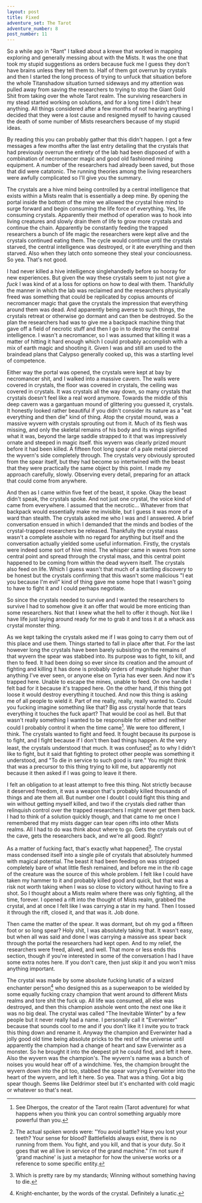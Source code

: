 ```yaml
---
layout: post
title: Fixed
adventure_set: The Tarot
adventure_number: 8
post_number: 11
---
```



So a while ago in "Rant" I talked about a krewe that worked in mapping exploring and generally messing about with the Mists. It was the one that took my stupid suggestions as orders because fuck me I guess they don't have brains unless they tell them to. Half of them got overrun by crystals and then I started the long process of trying to unfuck that situation before the whole Titanshadow situation turned sideways and my attention was pulled away from saving the researchers to trying to stop the Giant Gold Shit from taking over the whole Tarot realm. The surviving researchers in my stead started working on solutions, and for a long time I didn't hear anything. All things considered after a few months of not hearing anything I decided that they were a lost cause and resigned myself to having caused the death of some number of Mists researchers because of my stupid ideas.

By reading this you can probably gather that this didn't happen. I got a few messages a few months after the last entry detailing that the crystals that had previously overrun the entirety of the lab had been disposed of with a combination of necromancer magic and good old fashioned mining equipment. A number of the researchers had already been saved, but those that did were catatonic. The running theories among the living researchers were awfully complicated so I'll give you the summary.

The crystals are a hive mind being controlled by a central intelligence that exists within a Mists realm that is essentially a deep mine. By opening the portal inside the bottom of the mine we allowed the crystal hive mind to surge forward and begin consuming the life force of everything. Yes, life consuming crystals. Apparently their method of operation was to hook into living creatures and slowly drain them of life to grow more crystals and continue the chain. Apparently be constantly feeding the trapped researchers a bunch of life magic the researchers were kept alive and the crystals continued eating them. The cycle would continue until the crystals starved, the central intelligence was destroyed, or it ate everything and then starved. Also when they latch onto someone they steal your conciousness. So yea. That's not good.

I had never killed a hive intelligence singlehandedly before so hooray for new experiences. But given the way these crystals seem to just not give a *fuck* I was kind of at a loss for options on how to deal with them. Thankfully the manner in which the lab was reclaimed and the researchers physically freed was something that could be replicated by copius amounts of necromancer magic that gave the crystals the impression that everything around them was dead. And apparently being averse to such things, the crystals retreat or otherwise go dormant and can then be destroyed. So the plan the researchers had was to give me a backpack machine thing that gave off a field of necrotic stuff and then I go in to destroy the central intelligence. I wasn't a necromancer, so I was assumed that killing it was a matter of hitting it hard enough which I could probably accomplish with a mix of earth magic and shooting it. Given I was and still am used to the braindead plans that Calypso generally cooked up, this was a startling level of competence.

Either way the portal was opened, the crystals were kept at bay by necromancer shit, and I walked into a massive cavern. The walls were covered in crystals, the floor was covered in crystals, the ceiling was covered in crystals. It was crystals all the way down, so many crystals that crystals doesn't feel like a real word anymore. Towards the middle of this deep cavern was a gargantuan mound of glittering you guessed it, crystals. It honestly looked rather beautiful if you didn't consider its nature as a "eat everything and then die" kind of thing. Atop the crystal mound, was a massive wyvern with crystals sprouting out from it. Much of its flesh was missing, and only the skeletal remains of his body and its wings signified what it was, beyond the large saddle strapped to it that was impressively ornate and steeped in magic itself. this wyvern was clearly prized mount before it had been killed. A fifteen foot long spear of a pale metal pierced the wyvern's side completely through. The crystals very obviously sprouted from the spear itself, but they had become so intertwined with the beast that they were practically the same object by this point. I made my approach carefully, slowly. Observing every detail, preparing for an attack that could come from anywhere.

And then as I came within five feet of the beast, it spoke. Okay the beast didn't speak, the crystals spoke. And not just one crystal, the voice kind of came from everywhere. I assumed that the necrotic... Whatever from that backpack would essentially make me invisible, but I guess it was more of a ward than stealth. The crystals asked me who I was and I answered. A brief conversation ensued in which I demanded that the minds and bodies of the crystal-trapped researchers be released. Thankfully the crystal mass wasn't a complete asshole with no regard for anything but itself and the conversation actually yielded some useful information. Firstly, the crystals were indeed some sort of hive mind. The whisper came in waves from some central point and spread through the crystal mass, and this central point happened to be coming from within the dead wyvern itself. The crystals also feed on life. Which I guess wasn't that much of a startling discovery to be honest but the crystals confirming that this wasn't some malicious "I eat you because I'm evil" kind of thing gave me some hope that I wasn't going to have to fight it and I could perhaps negotiate.

So since the crystals needed to survive and I wanted the researchers to survive I had to somehow give it an offer that would be more enticing than some researchers. Not that I knew what the hell to offer it though. Not like I have life just laying around ready for me to grab it and toss it at a whack ass crystal monster thing.

As we kept talking the crystals asked me if I was going to carry them out of this place and use them. Things started to fall in place after that. For the last however long the crystals have been barely subsisting on the remains of that wyvern the spear was stabbed into. Its purpose was to fight, to kill, and then to feed. It had been doing so ever since its creation and the amount of fighting and killing it has done is probably orders of magnitude higher than anything I've ever seen, or anyone else on Tyria has ever seen. And now it's trapped here. Unable to escape the mines, unable to feed. On one handle I felt bad for it because it's trapped here. On the other hand, if this thing got loose it would destroy everything it touched. And now this thing is asking me of all people to wield it. Part of me really, really, really wanted to. Could you fucking imagine something like that? Big ass crystal horde that tears everything it touches the fuck apart? That would be cool as hell. But that wasn't really something I wanted to be responsible for either and neither could I probably control it when the time came[^fn-dhergos]. We were too different, I think. The crystals wanted to fight and feed. It fought because its purpose is to fight, and I fight because if I don't then bad things happen. At the very least, the crystals understood that much. It was confused[^fn-confused] as to why I didn't like to fight, but it said that fighting to protect other people was something it understood, and "To die in service to such good is rare." You might think that was a precursor to this thing trying to kill me, but apparently not because it then asked if I was going to leave it there.

I felt an obligation to at least attempt to free this thing. Not strictly because it deserved freedom, it was a weapon that's probably killed thousands of things and ate them all. But number one I doubt I could fight this thing and win without getting myself killed, and two if the crystals died rather than relinquish control over the trapped researchers I might never get them back. I had to think of a solution quickly though, and that came to me once I remembered that my mists dagger can tear open rifts into other Mists realms. All I had to do was think about where to go. Gets the crystals out of the cave, gets the researchers back, and we're all good. Right?

As a matter of fucking fact, that's exactly what happened[^fn-rare]. The crystal mass condensed itself into a single pile of crystals that absolutely hummed with magical potential. The beast it had been feeding on was stripped completely bare of what little flesh remained, and before me in the rib cage of the creature was the source of this whole problem. I felt like I could have taken my hammer to it and probably killed good and quick, but that was a risk not worth taking when I was so close to victory without having to fire a shot. So I thought about a Mists realm where there was only fighting, all the time, forever. I opened a rift into the thought of Mists realm, grabbed the crystal, and at once I felt like I was carrying a star in my hand. Then I tossed it through the rift, closed it, and that was it. Job done.

Then came the matter of the spear. It was dormant, but oh my god a fifteen foot or so long spear? Holy shit, I was absolutely taking that. It wasn't easy, but when all was said and done I was carrying a massive ass spear back through the portal the researchers had kept open. And to my relief, the researchers were freed, alived, and well. That more or less ends this section, though if you're interested in some of the conversation I had I have some extra notes here. If you don't care, then just skip it and you won't miss anything important.

The crystal was made by some absolute fucking lunatic of a wizard enchanter person[^fn-enchanter] who designed this as a superweapon to be wielded by some equally fucking crazy champion that went around to different Mists realms and tore shit the fuck up. All life was consumed, all else was destroyed, and then this champion asshole went onto the next one like it was no big deal. The crystal was called "The Inevitable Winter" by a few people but it never really had a name. I personally call it "Everwinter" because that sounds cool to me and if you don't like it I invite you to track this thing down and rename it. Anyway the champion and Everwinter had a jolly good old time being absolute pricks to the rest of the universe until apparently the champion had a change of heart and saw Everwinter as a monster. So he brought it into the deepest pit he could find, and left it here. Also the wyvern was the champion's. The wyvern's name was a bunch of noises you would hear off of a windchime. Yes, the champion brought the wyvern down into the pit too, stabbed the spear varrying Everwinter into the heart of the wyvern, and left it here. So yea. That was a thing. Got a big spear though. Seems like Deldrimor steel but it's enchanted with cold magic or whatever so that's neat.


[^fn-dhergos]: See Dhergos, the creator of the Tarot realm (Tarot adventure) for what happens when you think you can control something arguably more powerful than you.
[^fn-confused]: The actual spoken words were: "You avoid battle? Have you lost your teeth? Your sense for blood? Battlefields always exist, there is no running from them. You fight, and you kill, and that is your duty. So it goes that we all live in service of the grand machine." I'm not sure if 'grand machine' is just a metaphor for how the universe works or a reference to some specific entity.
[^fn-rare]: Which is pretty rare by my standards; Winning without something having to die.
[^fn-enchanter]: Knight-enchanter, by the words of the crystal. Definitely a lunatic.